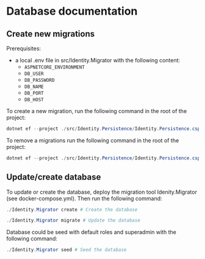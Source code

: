 # Database documentation

## Create new migrations

Prerequisites:
 - a local .env file in src/Identity.Migrator with the following content:
   - `ASPNETCORE_ENVIRONMENT`
   - `DB_USER`
   - `DB_PASSWORD`
   - `DB_NAME`
   - `DB_PORT`
   - `DB_HOST`

To create a new migration, run the following command in the root of the project:

```powershell
dotnet ef --project ./src/Identity.Persistence/Identity.Persistence.csproj --startup-project ./src/Identity.Migrator/Identity.Migrator.csproj migrations add <migration_name> 
```
To remove a migrations run the following command in the root of the project:

```powershell
dotnet ef --project ./src/Identity.Persistence/Identity.Persistence.csproj --startup-project ./src/Identity.Migrator/Identity.Migrator.csproj migrations remove
```

## Update/create database

To update or create the database, deploy the migration tool Idenity.Migrator (see docker-compose.yml).
Then run the following command:

```powershell
./Identity.Migrator create # Create the database
```

```powershell
./Identity.Migrator migrate # Update the database
```
Database could be seed with default roles and superadmin with the following command:

```powershell
./Identity.Migrator seed # Seed the database
```
